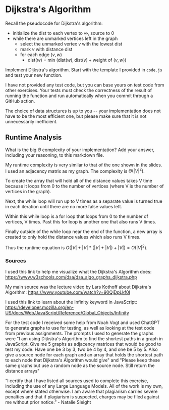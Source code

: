 # Dijkstra's Algorithm

Recall the pseudocode for Dijkstra's algorithm:
- initialize the dist to each vertex to $\infty$, source to 0
- while there are unmarked vertices left in the graph
    - select the unmarked vertex $v$ with the lowest dist
    - mark $v$ with distance dist
    - for each edge $(v,w)$
        - dist($w$) = min $\left(\textrm{dist}(w), \textrm{dist}(v) + \textrm{weight of }(v, w)\right)$

Implement Dijkstra's algorithm. Start with the template I provided in `code.js`
and test your new function.

I have not provided any test code, but you can base yours on test code from
other exercises. Your tests must check the correctness of the result of running
the function and run automatically when you commit through a GitHub action.

The choice of data structures is up to you -- your implementation does not have
to be the most efficient one, but please make sure that it is not unnecessarily
inefficient.

## Runtime Analysis

What is the big $\Theta$ complexity of your implementation? Add your
answer, including your reasoning, to this markdown file.

My runtime complexity is very similar to that of the one shown in the slides. I used an adjacency matrix as my graph. The complexity is $\Theta(|V|^2)$.

To create the array that will hold all of the distance values takes V time because it loops from 0 to the number of vertices (where V is the number of vertices in the graph). 

Next, the while loop will run up to V times as a separate value is turned true in each iteration until there are no more false values left.

Within this while loop is a for loop that loops from 0 to the number of vertices, V times. Past this for loop is another one that also runs V times. 

Finally outside of the while loop near the end of the function, a new array is created to only hold the distance values which also runs V times.

Thus the runtime equation is $O(|V| + |V| * (|V| + |V|) + |V|) = O(|V|^2)$.

### Sources
I used this link to help me visualize what the Dijkstra's Algorithm does: https://www.w3schools.com/dsa/dsa_algo_graphs_dijkstra.php 

My main source was the lecture video by Lars Kothoff about Dijkstra's Algorithm: https://www.youtube.com/watch?v=90QjDpLkf0I 

I used this link to learn about the Infinity keyword in JavaScript: https://developer.mozilla.org/en-US/docs/Web/JavaScript/Reference/Global_Objects/Infinity 

For the test code I received some help from Noah Vogt and used ChatGPT to generate graphs to use for testing, as well as looking at the test code from previous assignments. The prompts I used to generate the graphs were "I am using Dijkstra's Algorithm to find the shortest paths in a graph in JavaScript. Give me 5 graphs as adjacency matrices that would be good to test my code. Have one be 3 by 3, two be 4 by 4, and one be 5 by 5. Also give a source node for each graph and an array that holds the shortest path to each node that Dijkstra's Algorithm would give" and "Please keep these same graphs but use a random node as the source node. Still return the distance arrays"

“I certify that I have listed all sources used to complete this exercise, including the use of any Large Language Models. All of the work is my own, except where stated otherwise. I am aware that plagiarism carries severe penalties and that if plagiarism is suspected, charges may be filed against me without prior notice.” - Natalie Sleight
